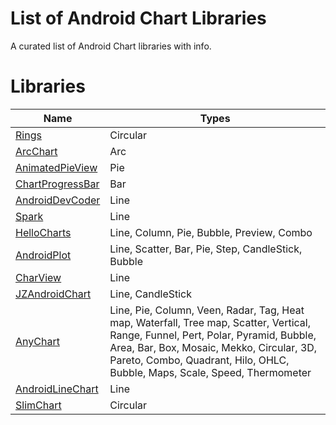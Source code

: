 List of Android Chart Libraries
==================
A curated list of Android Chart libraries with info.

Libraries
======================
Name | Types
--- | ---
[Rings](https://github.com/lalongooo/rings) | Circular
[ArcChart](https://github.com/imaNNeoFighT/ArcChartView) | Arc
[AnimatedPieView](https://github.com/razerdp/AnimatedPieView) | Pie
[ChartProgressBar](https://github.com/hadiidbouk/ChartProgressBar-Android) | Bar
[AndroidDevCoder](https://github.com/AllenCoder/AndroidDevCoder) | Line
[Spark](https://github.com/robinhood/spark) | Line
[HelloCharts](https://github.com/lecho/hellocharts-android) | Line, Column, Pie, Bubble, Preview, Combo
[AndroidPlot](https://github.com/halfhp/androidplot) | Line, Scatter, Bar, Pie, Step, CandleStick, Bubble
[CharView](https://github.com/romandanylyk/ChartView) | Line
[JZAndroidChart](https://github.com/donglua/JZAndroidChart) | Line, CandleStick
[AnyChart](https://github.com/AnyChart/AnyChart-Android) | Line, Pie, Column, Veen, Radar, Tag, Heat map, Waterfall, Tree map, Scatter, Vertical, Range, Funnel, Pert, Polar, Pyramid, Bubble, Area, Bar, Box, Mosaic, Mekko, Circular, 3D, Pareto, Combo, Quadrant, Hilo, OHLC, Bubble, Maps, Scale, Speed, Thermometer
[AndroidLineChart](https://github.com/jeanboydev/Android-LineChart) | Line
[SlimChart](https://github.com/mancj/SlimChart) | Circular
